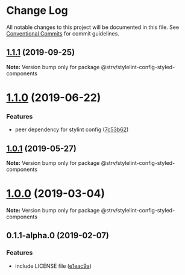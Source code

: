# Change Log

All notable changes to this project will be documented in this file.
See [Conventional Commits](https://conventionalcommits.org) for commit guidelines.

## [1.1.1](https://github.com/strvcom/code-quality-tools/compare/@strv/stylelint-config-styled-components@1.1.0...@strv/stylelint-config-styled-components@1.1.1) (2019-09-25)

**Note:** Version bump only for package @strv/stylelint-config-styled-components





# [1.1.0](https://github.com/strvcom/code-quality-tools/compare/@strv/stylelint-config-styled-components@1.0.1...@strv/stylelint-config-styled-components@1.1.0) (2019-06-22)


### Features

* peer dependency for stylint config ([7c53b62](https://github.com/strvcom/code-quality-tools/commit/7c53b62))





## [1.0.1](https://github.com/strvcom/code-quality-tools/compare/@strv/stylelint-config-styled-components@1.0.0...@strv/stylelint-config-styled-components@1.0.1) (2019-05-27)

**Note:** Version bump only for package @strv/stylelint-config-styled-components





# [1.0.0](https://github.com/strvcom/code-quality-tools/compare/@strv/stylelint-config-styled-components@0.1.1-alpha.0...@strv/stylelint-config-styled-components@1.0.0) (2019-03-04)

**Note:** Version bump only for package @strv/stylelint-config-styled-components





## 0.1.1-alpha.0 (2019-02-07)


### Features

* include LICENSE file ([e1eac9a](https://github.com/strvcom/code-quality-tools/commit/e1eac9a))
